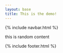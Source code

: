 ```yaml
---
layout: base
title: This is the demo!
---
```


{% include navbar.html %}

this is random content

{% include footer.html %}